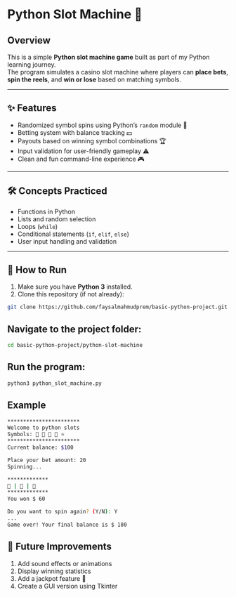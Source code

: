 # Python Slot Machine 🎰

## Overview
This is a simple **Python slot machine game** built as part of my Python learning journey.  
The program simulates a casino slot machine where players can **place bets**, **spin the reels**, and **win or lose** based on matching symbols.

---

## ✨ Features
- Randomized symbol spins using Python’s `random` module 🎲  
- Betting system with balance tracking 💵  
- Payouts based on winning symbol combinations 🏆  
- Input validation for user-friendly gameplay ⚠️  
- Clean and fun command-line experience 🎮  

---

## 🛠️ Concepts Practiced
- Functions in Python  
- Lists and random selection  
- Loops (`while`)  
- Conditional statements (`if`, `elif`, `else`)  
- User input handling and validation  

---

## 🚀 How to Run
1. Make sure you have **Python 3** installed.  
2. Clone this repository (if not already):  
```bash
git clone https://github.com/faysalmahmudprem/basic-python-project.git
```

## Navigate to the project folder:
```bash
cd basic-python-project/python-slot-machine
```
## Run the program:
```bash
python3 python_slot_machine.py
```
## Example 
```bash
***********************
Welcome to python slots
Symbols: 🍒 🍉 🍋 🔔 ⭐
***********************
Current balance: $100

Place your bet amount: 20
Spinning...

*************
🍒 | 🍒 | 🍒
*************
You won $ 60

Do you want to spin again? (Y/N): Y
...
Game over! Your final balance is $ 180

```


## 🔮 Future Improvements

1. Add sound effects or animations
2. Display winning statistics
3. Add a jackpot feature 🎯
4. Create a GUI version using Tkinter
